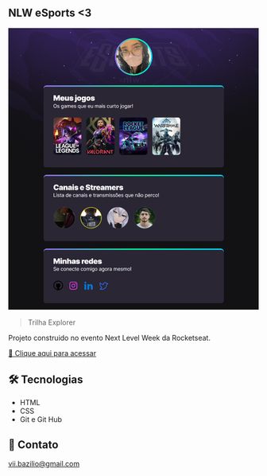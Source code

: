 ## NLW eSports <3

![preview](./.github/preview.png)
> Trilha Explorer

Projeto construido no evento Next Level Week da Rocketseat.

[🔗 Clique aqui para acessar](https://livvialta.github.io/nlw-esports-explorer)

## 🛠 Tecnologias 

- HTML
- CSS
- Git e Git Hub


## 💌 Contato

vii.bazilio@gmail.com

